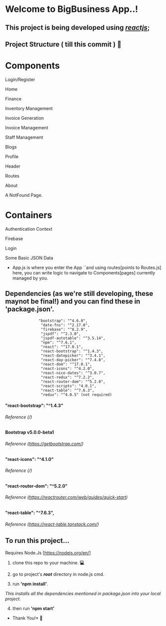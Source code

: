 
# **Welcome to **BigBusiness App**..!**

## This project is being developed using *[reactjs](https://reactjs.org/)*;



## Project Structure ( till this commit ) 📑

# Components

Login/Register

Home

Finance

Inventory Management

Invoice Generation

Invoice Management

Staff Management

Blogs

Profile

Header

Routes

About

A NotFound Page.

  
# Containers

Authentication Context

Firebase 

Login


Some Basic JSON Data
* App.js is where you enter the App
``and using routes[points to Routes.js] here, you can write logic to navigate to Components[pages] currently managed by you.

## Dependencies (as we're still developing, these maynot be final!) and you can find these in 'package.json'.


                   "bootstrap": "^4.6.0",
                    "date-fns": "^2.17.0",
                    "firebase": "^8.2.9",
                    "jspdf": "^2.3.0",
                    "jspdf-autotable": "^3.5.14",
                    "npm": "^7.6.1",
                    "react": "^17.0.1",
                    "react-bootstrap": "^1.4.3",
                    "react-datepicker": "^3.4.1",
                    "react-day-picker": "^7.4.8",
                    "react-dom": "^17.0.1",
                    "react-icons": "^4.2.0",
                    "react-nice-dates": "^3.0.7",
                    "react-redux": "^7.2.2",
                    "react-router-dom": "^5.2.0",
                    "react-scripts": "4.0.1",
                    "react-table": "^7.6.3",
                    "redux": "^4.0.5" (not required)

#### "react-bootstrap": "^1.4.3"
###### *Reference (/)*

#### **Bootstrap v5.0.0-beta1**
###### *Reference (https://getbootstrap.com/)*

#### "react-icons": "^4.1.0"
###### *Reference (/)*

#### "react-router-dom": "^5.2.0"
###### *Reference (https://reactrouter.com/web/guides/quick-start)*

#### "react-table": "^7.6.3",
###### *Reference (https://react-table.tanstack.com/)*


## To run this project...

 
Requires Node.Js [https://nodejs.org/en/]

1. clone this repo to your machine. **💻**

2. go to project's **_root_** directory in node.js cmd.

3. run **'npm install'**.


*This installs all the dependencies mentioned in package.json into your local project.*


4. then run **'npm start'**


* Thank You!* 🙂
